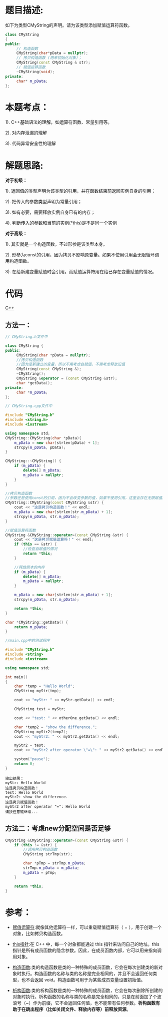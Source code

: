 # 题目描述:

如下为类型CMyString的声明。请为该类型添加赋值运算符函数。
```c++
class CMyString
{
public:
     // 构造函数
     CMyString(char*pData = nullptr);
     // 拷贝构造函数 (用来初始化对象)；
     CMyString(const CMyString & str);
     // 赋值运算函数
     ~CMyString(void);
private:
     char* m_pData;
};
```
# 本题考点：
  
  1). C++基础语法的理解，如运算符函数、常量引用等。
  
  2). 对内存泄漏的理解
  
  3). 代码异常安全性的理解
  
# 解题思路:

**对于初级：**

  1). 返回值的类型声明为该类型的引用，并在函数结束前返回实例自身的引用；

  2). 把传入的参数类型声明为常量引用；

  3). 如有必要，需要释放实例自身已有的内存；

  4). 判断传入的参数和当前的实例(\*this)是不是同一个实例

**对于高级：**

  1). 其实就是一个构造函数，不过形参是该类型本身。
  
  2). 形参为const的引用，因为拷贝不影响原变量。如果不使用引用会无限循环调用构造函数。
  
  3). 在给新建变量赋值时会引用。而赋值运算符用在给已存在变量赋值的情况。

# 代码

[C++](CMyString.cpp)

## 方法一：
```c++
// CMyString.h文件中

class CMyString {
public:
     CMyString(char *pData = nullptr);
     //拷贝构造函数
     //因为是新建立的变量，所以不用考虑自赋值，不用考虑释放旧值
     CMyString(const CMyString &);
     ~CMyString();
     CMyString &operator = (const CMyString &str);
     char *getData();
private:
     char *m_pData;
};

```



```c++
// CMyString.cpp文件中

#include "CMyString.h"
#include <string.h>
#include <iostream>

using namespace std;
CMyString::CMyString(char *pData){
    m_pData = new char[strlen(pData) + 1];
    strcpy(m_pData, pData);
}

CMyString::~CMyString() {
    if (m_pData) {
        delete[] m_pData;
        m_pData = nullptr;
    }
}

//拷贝构造函数
//参数还是使用const的引用，因为不会改变参数的值，如果不使用引用，这里会存在无限赋值的情况
CMyString::CMyString(const CMyString &str) {
    cout << "这是拷贝构造函数！" << endl;
    m_pData = new char[strlen(str.m_pData) + 1];
    strcpy(m_pData, str.m_pData);
}

//赋值运算符函数
CMyString &CMyString::operator=(const CMyString &str) {
    cout << "这是拷贝赋值运算符！" << endl;
    if (this == &str) {
        //检查自赋值的情况
        return *this;
    }

    //释放原本的内存
    if (m_pData) {
        delete[] m_pData;
        m_pData = nullptr;
    }

    m_pData = new char[strlen(str.m_pData) + 1];
    strcpy(m_pData, str.m_pData);

    return *this;
}

char *CMyString::getData() {
    return m_pData;
}
```


```c++
//main.cpp中的测试程序

#include "CMyString.h"
#include <string>
#include <iostream>

using namespace std;

int main()
{
    char *temp = "Hello World";
    CMyString myStr(tmp);

    cout << "myStr: " << myStr.getData() << endl;

    CMyString test = myStr;

    cout << "test: " << otherOne.getData() << endl;

    char *temp2 = "show the difference.";
    CMyString myStr2(temp2);
    cout << "myStr2: " << myStr2.getData() << endl;

    myStr2 = test;
    cout << "myStr2 after operator \"=\": " << myStr2.getData() << endl;

    system("pause");
    return 0;
}
```


```
输出结果：
myStr: Hello World
这是拷贝构造函数！
test: Hello World
myStr2: show the difference.
这是拷贝赋值函数！
myStr2 after operator "=": Hello World
请按任意键继续...
```

## 方法二：考虑new分配空间是否足够
```c++
CMyString &CMyString::operator=(const CMyString &str) {
    if (this != &str) {
        //调用拷贝构造函数
        CMyString strTmp(str);

        char *pTmp = strTmp.m_pData;
        strTmp.m_pData = m_pData;
        m_pData = pTmp;
    }

    return *this;
}
```

# 参考：
- [赋值运算符](https://www.runoob.com/cplusplus/assignment-operators-overloading.html):就像其他运算符一样，可以重载赋值运算符（ = ），用于创建一个对象，比如拷贝构造函数。

- [this指针](https://www.runoob.com/cplusplus/cpp-this-pointer.html):在 C++ 中，每一个对象都能通过 this 指针来访问自己的地址。this 指针是所有成员函数的隐含参数。因此，在成员函数内部，它可以用来指向调用对象。

- [构造函数](https://www.runoob.com/cplusplus/cpp-constructor-destructor.html):类的构造函数是类的一种特殊的成员函数，它会在每次创建类的新对象时执行。构造函数的名称与类的名称是完全相同的，并且不会返回任何类型，也不会返回 void。构造函数可用于为某些成员变量设置初始值。

- [析构函数](https://www.runoob.com/cplusplus/cpp-constructor-destructor.html):类的析构函数是类的一种特殊的成员函数，它会在每次删除所创建的对象时执行。析构函数的名称与类的名称是完全相同的，只是在前面加了个波浪号（~）作为前缀，它不会返回任何值，也不能带有任何参数。**析构函数有助于在跳出程序（比如关闭文件、释放内存等）前释放资源**。

